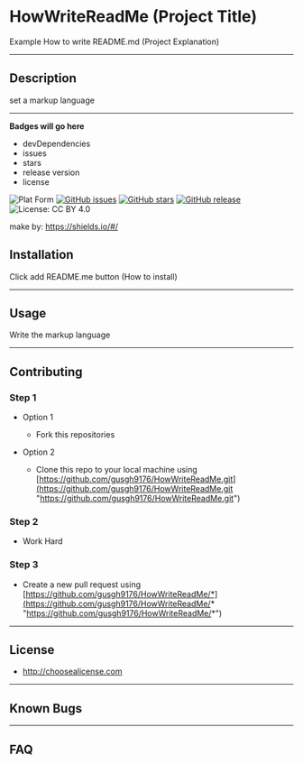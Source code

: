 # HowWriteReadMe (Project Title)
Example How to write README.md (Project Explanation)

---
## Description
set a markup language

---
**Badges will go here**

- devDependencies
- issues
- stars
- release version
- license

![Plat Form](https://img.shields.io/badge/Platform-markup-lightgrey)
[![GitHub issues](https://img.shields.io/github/issues/gusgh9176/HowWriteReadMe)](https://github.com/gusgh9176/HowWriteReadMe/issues)
[![GitHub stars](https://img.shields.io/github/stars/gusgh9176/HowWriteReadMe)](https://github.com/gusgh9176/HowWriteReadMe/stargazers)
[![GitHub release](https://img.shields.io/badge/release-v0.1-green)](https://github.com/gusgh9176/HowWriteReadMe)
![License: CC BY 4.0](https://img.shields.io/github/license/gusgh9176/HowWriteReadMe)

make by: https://shields.io/#/
## Installation 
Click add README.me button (How to install)

---
## Usage
Write the markup language

---
## Contributing

### Step 1
- Option 1
  - Fork this repositories

- Option 2
  - Clone this repo to your local machine using [https://github.com/gusgh9176/HowWriteReadMe.git](https://github.com/gusgh9176/HowWriteReadMe.git "https://github.com/gusgh9176/HowWriteReadMe.git")
  
### Step 2
- Work Hard

### Step 3

- Create a new pull request using [https://github.com/gusgh9176/HowWriteReadMe/*](https://github.com/gusgh9176/HowWriteReadMe/* "https://github.com/gusgh9176/HowWriteReadMe/*")

---
## License
- http://choosealicense.com
---
## Known Bugs

---
## FAQ
